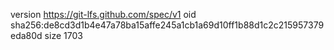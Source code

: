 version https://git-lfs.github.com/spec/v1
oid sha256:de8cd3d1b4e47a78ba15affe245a1cb1a69d10ff1b88d1c2c215957379eda80d
size 1703

